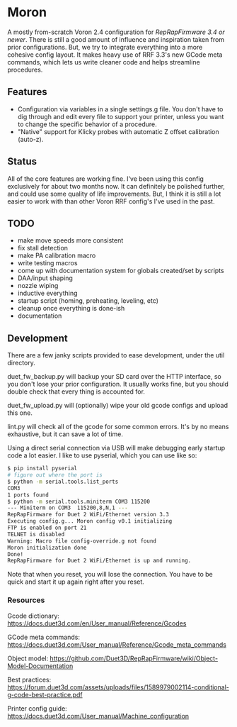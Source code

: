 # Moron

A mostly from-scratch Voron 2.4 configuration for *RepRapFirmware 3.4 or newer*.
There is still a good amount of influence and inspiration taken from prior configurations.
But, we try to integrate everything into a more cohesive config layout.
It makes heavy use of RRF 3.3's new GCode meta commands, which lets us write cleaner code and helps streamline procedures.

## Features
* Configuration via variables in a single settings.g file. You don't have to dig through and edit every file to support your printer, unless you want to change the specific behavior of a procedure.
* "Native" support for Klicky probes with automatic Z offset calibration (auto-z).

## Status

All of the core features are working fine. I've been using this config exclusively for about two months now.
It can definitely be polished further, and could use some quality of life improvements.
But, I think it is still a lot easier to work with than other Voron RRF config's I've used in the past.

## TODO

* make move speeds more consistent
* fix stall detection
* make PA calibration macro
* write testing macros
* come up with documentation system for globals created/set by scripts
* DAA/input shaping
* nozzle wiping
* inductive everything
* startup script (homing, preheating, leveling, etc)
* cleanup once everything is done-ish
* documentation

## Development

There are a few janky scripts provided to ease development, under the util directory.

duet_fw_backup.py will backup your SD card over the HTTP interface, so you don't lose your prior configuration.
It usually works fine, but you should double check that every thing is accounted for.

duet_fw_upload.py will (optionally) wipe your old gcode configs and upload this one.

lint.py will check all of the gcode for some common errors. It's by no means exhaustive, but it can save a lot of time.

Using a direct serial connection via USB will make debugging early startup code a lot easier. I like to use pyserial, which you can use like so:

```bash
$ pip install pyserial
# figure out where the port is
$ python -m serial.tools.list_ports
COM3
1 ports found
$ python -m serial.tools.miniterm COM3 115200
--- Miniterm on COM3  115200,8,N,1 ---
RepRapFirmware for Duet 2 WiFi/Ethernet version 3.3
Executing config.g... Moron config v0.1 initializing
FTP is enabled on port 21
TELNET is disabled
Warning: Macro file config-override.g not found
Moron initialization done
Done!
RepRapFirmware for Duet 2 WiFi/Ethernet is up and running.
```

Note that when you reset, you will lose the connection. You have to be quick and start it up again right after you reset.

### Resources

Gcode dictionary: https://docs.duet3d.com/en/User_manual/Reference/Gcodes

GCode meta commands: https://docs.duet3d.com/User_manual/Reference/Gcode_meta_commands

Object model: https://github.com/Duet3D/RepRapFirmware/wiki/Object-Model-Documentation

Best practices: https://forum.duet3d.com/assets/uploads/files/1589979002114-conditional-g-code-best-practice.pdf

Printer config guide: https://docs.duet3d.com/User_manual/Machine_configuration